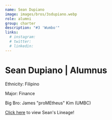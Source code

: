 ```yaml
---
name: Sean Dupiano
image: images/bros/3sdupiano.webp
role: alumni
group: charter
description: "#3 'Wumbo'"
links:
  # instagram: 
  # twitter: 
  # linkedin: 
---
```


# Sean Dupiano | Alumnus
Ethnicity: Filipino

Major: Finance

Big Bro: James "proMEtheus" Kim (UMBC)

[Click here](/ujis/) to view Sean's Lineage!
